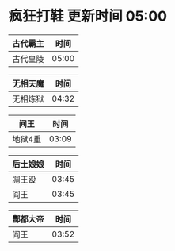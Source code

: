 # 疯狂打鞋 更新时间 05:00

| 古代霸主   | 时间    |
|--------|-------|
| 古代皇陵 | 05:00 |

| 无相天魔   | 时间    |
|--------|-------|
| 无相炼狱 | 04:32 |

| 间王   | 时间    |
|--------|-------|
| 地狱4重 | 03:09 |

| 后土娘娘   | 时间    |
|--------|-------|
| 凋王殴 | 03:45 |
| 阎王 | 03:45 |

| 酆都大帝   | 时间    |
|--------|-------|
| 阎王 | 03:52 |